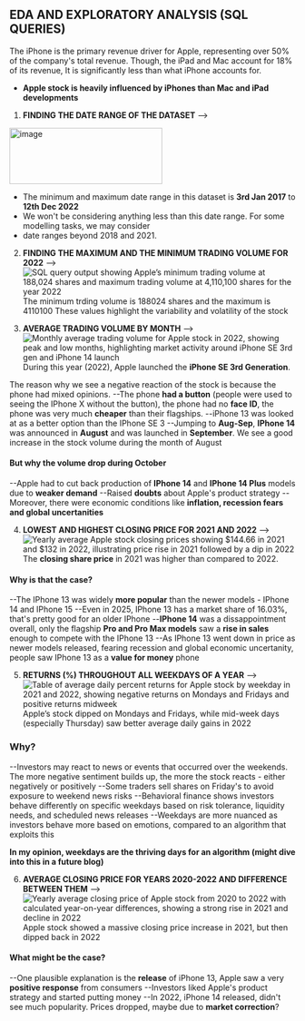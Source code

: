 ## **EDA AND EXPLORATORY ANALYSIS (SQL QUERIES)**
The iPhone is the primary revenue driver for Apple, representing over 50% of the company's total revenue. Though, the iPad and Mac account for 18% of its revenue, It is significantly less than what iPhone accounts for.
- **Apple stock is heavily influenced by iPhones than Mac and iPad developments**
1. **FINDING THE DATE RANGE OF THE DATASET**
--> 
<img width="269" height="99" alt="image" src="https://github.com/user-attachments/assets/0edd444b-bfd7-4a71-8080-d1393a677999" />

- The minimum and maximum date range in this dataset is **3rd Jan 2017** to **12th Dec 2022** 
- We won't be considering anything less than this date range. For some modelling tasks, we may consider 
- date ranges beyond 2018 and 2021.

2. **FINDING THE MAXIMUM AND THE MINIMUM TRADING VOLUME FOR 2022**
--> 
![SQL query output showing Apple’s minimum trading volume at 188,024 shares and maximum trading volume at 4,110,100 shares for the year 2022](<MySQL Workbench 18-09-2025 09_52_07.png>)
The minimum trding volume is 188024 shares and the maximum is 4110100
These values highlight the variability and volatility of the stock

3. **AVERAGE TRADING VOLUME BY MONTH**
-->
![Monthly average trading volume for Apple stock in 2022, showing peak and low months, highlighting market activity around iPhone SE 3rd gen and iPhone 14 launch](<MySQL Workbench 18-09-2025 10_18_50.png>)
During this year (2022), Apple launched the **iPhone SE 3rd Generation**. 

The reason why we see a negative reaction of the stock is because the phone had mixed opinions.
--The phone **had a button** (people were used to seeing the IPhone X without the button), the phone had no **face ID**,
the phone was very much **cheaper** than their flagships.
--iPhone 13 was looked at as a better option than the IPhone SE 3
--Jumping to **Aug-Sep**, **IPhone 14** was announced in **August** and was launched in **September**. We see a good increase in the stock volume during the month of August

#### **But why the volume drop during October**
--Apple had to cut back production of **IPhone 14** and **IPhone 14 Plus** models due to **weaker demand**
--Raised **doubts** about Apple's product strategy
--Moreover, there were economic conditions like **inflation, recession fears and global uncertanities**

4. **LOWEST AND HIGHEST CLOSING PRICE FOR 2021 AND 2022**
-->
![Yearly average Apple stock closing prices showing $144.66 in 2021 and $132 in 2022, illustrating price rise in 2021 followed by a dip in 2022](<MySQL Workbench 18-09-2025 10_54_21.png>)
The **closing share price** in 2021 was higher than compared to 2022.

#### **Why is that the case?**
--The IPhone 13 was widely **more popular** than the newer models - IPhone 14 and IPhone 15
--Even in 2025, IPhone 13 has a market share of 16.03%, that's pretty good for an older IPhone
--**IPhone 14** was a dissappointment overall, only the flagship **Pro and Pro Max models** saw a **rise in sales** enough to compete with the IPhone 13
--As IPhone 13 went down in price as newer models released, fearing recession and global economic uncertanity, people saw IPhone 13 as a **value for money** phone

5. **RETURNS (%) THROUGHOUT ALL WEEKDAYS OF A YEAR**
-->
![Table of average daily percent returns for Apple stock by weekday in 2021 and 2022, showing negative returns on Mondays and Fridays and positive returns midweek](<MySQL Workbench 18-09-2025 11_47_45.png>)
Apple’s stock dipped on Mondays and Fridays, while mid-week days (especially Thursday) saw better average daily gains in 2022

### **Why?**
--Investors may react to news or events that occurred over the weekends. The more negative sentiment builds up, the more the stock reacts - either negatively or positively
--Some traders sell shares on Friday's to avoid exposure to weekend news risks
--Behavioral finance shows investors behave differently on specific weekdays based on risk tolerance, liquidity needs, and scheduled news releases
--Weekdays are more nuanced as investors behave more based on emotions, compared to an algorithm that exploits this

**In my opinion, weekdays are the thriving days for an algorithm (might dive into this in a future blog)**

6. **AVERAGE CLOSING PRICE FOR YEARS 2020-2022 AND DIFFERENCE BETWEEN THEM**
-->
![Yearly average closing price of Apple stock from 2020 to 2022 with calculated year-on-year differences, showing a strong rise in 2021 and decline in 2022](<MySQL Workbench 18-09-2025 12_05_46.png>)
Apple stock showed a massive closing price increase in 2021, but then dipped back in 2022

#### **What might be the case?**
--One plausible explanation is the **release** of iPhone 13, Apple saw a very **positive response** from consumers
--Investors liked Apple's product strategy and started putting money
--In 2022, iPhone 14 released, didn't see much popularity. Prices dropped, maybe due to **market correction**?

